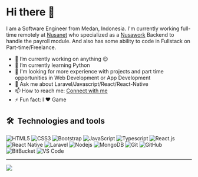 # Hi there 👋 

I am a Software Engineer from Medan, Indonesia. I'm currently working full-time remotely at [Nusanet](https://www.nusa.net.id) who specialized as a [Nusawork](https://nusawork.com) Backend to handle the payroll module. And also has some ability to code in Fullstack on Part-time/Freelance.

- 🔭 I’m currently working on anything 😉
- 🌱 I’m currently learning Python
- 🤝 I'm looking for more experience with projects and part time opportunities in Web Development or App Development
- 💬 Ask me about Laravel/Javascript/React/React-Native
- 📫 How to reach me: [Connect with me](https://tebar.link/owner)
- ⚡ Fun fact:  I ❤️ Game

## 🛠  Technologies and tools

![HTML5](https://img.shields.io/badge/-HTML5-E34F26?style=flat-square&logo=html5&logoColor=white)
![CSS3](https://img.shields.io/badge/-CSS3-1572B6?style=flat-square&logo=css3)
![Bootstrap](https://img.shields.io/badge/-Bootstrap-563D7C?style=flat-square&logo=bootstrap&logoColor=white)
![JavaScript](https://img.shields.io/badge/-JavaScript-black?style=flat-square&logo=javascript)
![Typescript](https://img.shields.io/badge/TypeScript-282C34?logo=typescript&logoColor=3178C6)
![React.js](https://img.shields.io/badge/-React.js-333333?style=flat&logo=react)
![React Native](https://img.shields.io/badge/ReactNative-282C34?logo=react&logoColor=61DAFB)
![Laravel](https://img.shields.io/badge/Laravel-282C34?logo=laravel&logoColor=e05d45)
![Nodejs](https://img.shields.io/badge/-Nodejs-black?style=flat-square&logo=Node.js)
![MongoDB](https://img.shields.io/badge/-MongoDB-black?style=flat-square&logo=mongodb)
![Git](https://img.shields.io/badge/-Git-black?style=flat-square&logo=git)
![GitHub](https://img.shields.io/badge/-GitHub-181717?style=flat-square&logo=github)
![BitBucket](https://img.shields.io/badge/-BitBucket-darkblue?style=flat-square&logo=bitbucket)
![VS Code](https://img.shields.io/badge/VS%20Code-282C34?logo=visual-studio-code&logoColor=007ACC)

---


<div>
  <img src="https://github-readme-stats.vercel.app/api/top-langs/?username=riod94&layout=compact&theme=nord" />
</div>
